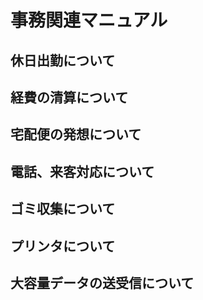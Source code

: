 # 事務関連マニュアル
## 休日出勤について
## 経費の清算について
## 宅配便の発想について
## 電話、来客対応について
## ゴミ収集について
## プリンタについて
## 大容量データの送受信について